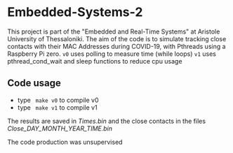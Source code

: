 # Embedded-Systems-2
This project is part of the "Embedded and Real-Time Systems" at Aristole University of Thessaloniki.
The aim of the code is to simulate tracking close contacts with their MAC Addresses during COVID-19,  with Pthreads using a Raspberry Pi zero. 
` v0 ` uses polling to measure time (while loops)
` v1 ` uses pthread_cond_wait and sleep functions to reduce cpu usage

## Code usage
* type ` make v0` to compile v0
* type ` make v1` to compile v1

The results are saved in *Times.bin* and the close contacts in the files *Close_DAY_MONTH_YEAR_TIME.bin* 




The code production was unsupervised
